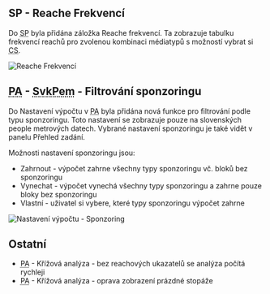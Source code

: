 ﻿---
categories: [fenix]
layout: fenix
---
## SP - Reache Frekvencí
Do <abbr title="Strategický plán">SP</abbr> byla přidána záložka Reache frekvencí. Ta zobrazuje tabulku frekvencí reachů pro zvolenou kombinaci médiatypů s možností vybrat si <abbr title="Cílová skupina">CS</abbr>.

![Reache Frekvencí]({{site.url}}/data/reachefrekvenci.png "Reache Frekvencí")

## <abbr title="Postanalýza">PA</abbr> - <abbr title="Slovenský peoplemeter">SvkPem</abbr> - Filtrování sponzoringu
Do Nastavení výpočtu v <abbr title="Postanalýza">PA</abbr> byla přidána nová funkce pro filtrování podle typu sponzoringu. Toto nastavení se zobrazuje pouze na slovenských people metrových datech. Vybrané nastavení sponzoringu je také vidět v panelu Přehled zadání.

Možnosti nastavení sponzoringu jsou:
<ul>
	<li>Zahrnout - výpočet zahrne všechny typy sponzoringu vč. bloků bez sponzoringu</li>
	<li>Vynechat - výpočet vynechá všechny typy sponzoringu a zahrne pouze bloky bez sponzoringu</li>
	<li>Vlastní - uživatel si vybere, které typy sponzoringu výpočet zahrne</li>
</ul>

![Nastavení výpočtu - Sponzoring]({{site.url}}/data/pasponzoring.png "Nastavení výpočtu - Sponzoring")

## Ostatní
<ul>
	<li><abbr title="Postanalýzy">PA</abbr> - Křížová analýza - bez reachových ukazatelů se analýza počítá rychleji</li>
	<li><abbr title="Postanalýzy">PA</abbr> - Křížová analýza - oprava zobrazení prázdné stopáže</li>
</ul>